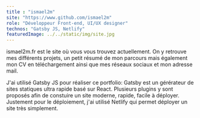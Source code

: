 ```yaml
---
title : "ismael2m"
site: "https://www.github.com/ismael2m"
role: "Développeur Front-end, UI/UX designer"
technos: "Gatsby JS, Netlify"
featuredImage: ../../static/img/site.jpg 
---
```


ismael2m.fr est le site où vous vous trouvez actuellement. On y retrouve mes différents projets,
un petit résumé de mon parcours mais également mon CV en téléchargement ainsi que mes réseaux sociaux et mon adresse mail.

J'ai utilisé Gatsby JS pour réaliser ce portfolio: Gatsby est un gérérateur de sites statiques ultra rapide basé sur React. Plusieurs plugins y sont proposés afin de constuire un site moderne, rapide, facile à déployer. Justement pour le déploiement, j'ai utilisé Netlify qui permet déployer un site très simplement.